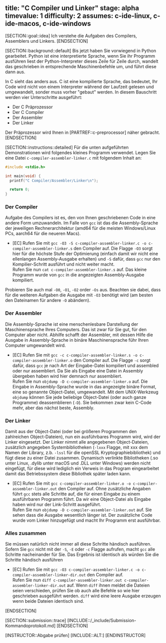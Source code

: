 title: "C Compiler und Linker"
stage: alpha
timevalue: 1
difficulty: 2
assumes: c-ide-linux, c-ide-macos, c-ide-windows
---
[SECTION::goal::idea]
Ich verstehe die Aufgaben des Compilers, Assemblers und Linkers.
[ENDSECTION]

[SECTION::background::default]
Bis jetzt haben Sie vorwiegend in Python gearbeitet.
Python ist eine interpretierte Sprache, wenn Sie ihr Programm ausführen liest
der Python-Interpreter dieses Zeile für Zeile durch, wandelt das geschrieben
in entsprechende Maschinenbefehle um, und führt diese dann aus.

In C sieht das anders aus.
C ist eine kompilierte Sprache, das bedeutet, Ihr Code wird nicht von einem
Interpreter während der Laufzeit gelesen und umgewandelt, sonder muss vorher
"gebaut" werden.
In diesem Bauschritt werden vier Unterschritte ausgeführt:

- Der C Präprozessor
- Der C Compiler
- Der Assembler
- Der Linker

Der Präprozessor wird Ihnen in [PARTREF::c-preprocessor] näher gebracht.
[ENDSECTION]

[SECTION::instructions::detailed]
Für die unten aufgeführten Demonstrationen wird folgendes kleines Programm
verwendet.
Legen Sie eine Datei `c-compiler-assembler-linker.c` mit folgendem Inhalt an:
```c
#include <stdio.h>

int main(void) {
  printf("C Compiler/Assembler/Linker\n");

  return 0;
}
```

### Der Compiler

Aufgabe des Compilers ist es, den von Ihnen geschriebenen Code in eine
andere Form umzuwandeln.
Im Falle von `gcc` ist das die Assembly-Sprache der jeweiligen
Rechnerarchitektur (amd64 für die meisten Windows/Linux PCs, aarch64 für die
neueren Macs).

- [EC] Rufen Sie mit
  `gcc -O3 -S c-compiler-assembler-linker.c -o c-compiler-assembler-linker.s`
  den Compiler auf.
  Die Flagge `-O3` sorgt hier für die höchste Stufe der Optimierung (einfach
  damit wir nicht eine ellenlangen Assembly-Ausgabe erhalten) und `-S` dafür,
  dass `gcc` nur den Kompilier-Schritt ausführt und nicht weiter macht.  
  Rufen Sie nun `cat c-compiler-assembler-linker.s` auf.
  Das kleine Programm wurde von `gcc` in die angezeigten Assembly-Ausgabe
  kompiliert.

Probieren Sie auch mal `-O0`, `-O1`, `-O2` order `-Os` aus.
Beachten sie dabei, dass für die weiteren Aufgaben die Ausgabe mit `-O3`
benötigt wird (am besten den Dateinamen für andere `-O` abändern).

### Der Assembler

Die Assembly-Sprache ist eine menschenlesbare Darstellung der Maschinensprache
Ihres Computers.
Das ist zwar für Sie gut, für den Computer aber nicht.
Abhilfe schafft der Assembler, mit dessen Hilfe die Ausgabe in Assembly-Sprache
in binäre Maschinensprache führ Ihren Computer umgewandelt wird.

- [EC] Rufen Sie mit
  `gcc -c c-compiler-assembler-linker.s -o c-compiler-assembler-linker.o`
  den Compiler auf.
  Die Flagge `-c` sorgt dafür, dass `gcc` je nach Art der Eingabe-Datei
  kompiliert und assembled oder nur assembliert.
  Da Sie als Eingabe eine Datei in Assembly übergeben haben wird hier demnach
  nur assembliert.  
  Rufen Sie nun `objdump -D c-compiler-assembler-linker.o` auf.
  Die Eingabe in Assembly-Sprache wurde in das angezeigte binäre Format, eine
  so genannte Object-Datei, umgewandelt. Mit dem UNIX-Werkzeug `objdump` können
  Sie jede beliebige Object-Datei (oder auch ganze Programme) deassemblieren
  (`-D`).
  Sie bekommen zwar kein C-Code mehr, aber das nächst beste, Assembly.

### Der Linker

Damit aus der Object-Datei (oder bei größeren Programmen den zahlreichen
Object-Dateien), nun ein ausführbares Programm wird, wird der Linker eingesetzt.
Der Linker nimmt alle angegebenen Object-Dateien, zusätzlich angegeben
Systembibliotheken (`-lxxx` Flagge, mit xxx dem Namen der Library, z.b.
`-lssl` für die openSSL Kryptographiebibliothek) und fügt diese
zu einer Datei zusammen.
Dynamisch verlinkte Bibliotheken (.so unter Linux, .dylib unter macOS und .DLL
unter Windows) werden nicht eingefügt, für diese wird lediglich ein Verweis in
das Program eingearbeitet damit das Betriebssystem diese Bibliothek später
laden kann.

- [EC] Rufen Sie mit
  `gcc c-compiler-assembler-linker.o -o c-compiler-assembler-linker.out`
  den Compiler auf.
  Ohne zusätzliche Angaben führt `gcc` stets alle Schritte auf, die für einen
  Eingabe zu einem ausführbaren Programm führt.
  Da wir eine Object-Datei als Eingabe haben wird nur der Link-Schritt
  ausgeführt.  
  Rufen Sie nun `objdump -D c-compiler-assembler-linker.out` auf.
  Sie sehen dass die Ausgabe wesentlich länger ist.
  Der zusätzliche Code wurde vom Linker hinzugefügt und macht Ihr Programm erst
  ausführbar.

### Alles zusammen

Sie müssen natürlich nicht immer all diese Schritte händisch ausführen.
Sofern Sie `gcc` nicht mit der `-S`, `-E` oder `-c` Flagge aufrufen, macht
`gcc` alle Schritte nacheinander für Sie.
Das Ergebnis ist identisch als würden Sie die Schritte händisch ausführen

- [EC] Rufen Sie mit
  `gcc -O3 c-compiler-assembler-linker.c -o c-compiler-assembler-linker-dir.out`
  den Compiler auf.  
  Rufen Sie nun
  `diff c-compiler-assembler-linker.out c-compiler-assembler-linker-dir.out`
  auf.
  Wenn `diff` ihnen meldet die Dateien seien verschieden, prüfen Sie
  ob auch alle Befehle so wie hier geschrieben ausgeführt werden.
  `diff` wird eine leere Ausgabe erzeugen wenn beide Dateien identisch sind.

[ENDSECTION]

[SECTION::submission::trace]
[INCLUDE::/_include/Submission-Kommandoprotokoll.md]
[ENDSECTION]

[INSTRUCTOR::Abgabe prüfen]
[INCLUDE::ALT:]
[ENDINSTRUCTOR]
